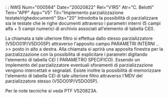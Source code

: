  :  : NWS Num="000564" Date="20020822" Rel="V1R5" Atr="C. Belotti" Tem="APP" App="V5" Tit="Implemento parzializzazione testate/righedocumenti" Sts="20"
Introdotta la possibilità di parzializzare sia le testate che le righe documenti attraverso i parametri interni  (5 campi alfa + 5 campi numerici di archivio associati all'elemento di tabella C£I).

La chiamata a tale ulteriore filtro si effettua dallo stesso parzializzatore (V5DO01P/V5DO05P) attraverso l'apposito campo PARAMETRI INTERNI  .. >> posto in alto a destra.
Alla chiamata si aprirà una apposita finestra per la parzializzazione con la possibilita di esplicitare i parametri digitando l'elemento di tabella C£I ( PARAMETRO SPECIFICO).
Essendo un implemento del parzializzatore eventuali sforamenti di parzializzazione vengono intercettati e segnalati.
Esiste inoltre la possibilità di memorizzare l'elemento di tabella C£I di tale ulteriore filtro attraverso l'MDV del parzializzatore stesso (V5DO01P/V5DO05P).

Per le note tecniche si veda PTF V520823A.
